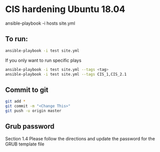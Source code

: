 # CIS hardening Ubuntu 18.04
ansible-playbook -i hosts site.yml

## To run: 
```bash
ansible-playbook -i test site.yml
```
If you only want to run specific plays
```bash
ansible-playbook -i test site.yml --tags <tag>
ansible-playbook -i test site.yml --tags CIS_1,CIS_2.1
```

## Commit to git
```bash
git add *
git commit -m "<Change This>"
git push -u origin master 
```

## Grub password 
Section 1.4 Please follow the directions and update the password for the GRUB template file
